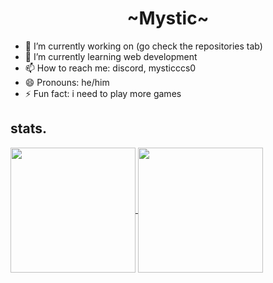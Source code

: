
<!--
**MysticCCS/mysticccs** is a ✨ _special_ ✨ repository because its `README.md` (this file) appears on your GitHub profile.

Here are some ideas to get you started:
-->


<h1 align="center">~Mystic~</h1>

- 🔭 I’m currently working on (go check the repositories tab)
- 🌱 I’m currently learning web development
- 📫 How to reach me: discord, mysticccs0
- 😄 Pronouns: he/him
- ⚡ Fun fact: i need to play more games

## stats.
<a href="https://sonic.sega.jp/SonicTheHedgehog4/">
  <img height=200 align="center" src="https://github-readme-stats.vercel.app/api/top-langs/?username=mysticccs&hide_border=true&theme=github_dark_dimmed&custom_title=the%20languages" />
</a>
<a href="https://tcrf.net/Prerelease:Sonic_Mania">
  <img height=200 align="center" src="https://github-readme-stats.vercel.app/api?username=mysticccs&hide_border=true&theme=github_dark_dimmed&show_icons=true&include_all_commits=true&custom_title=look%20at%20those%20details!!!" />
</a>

